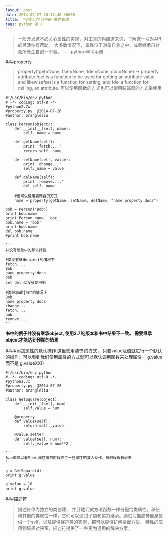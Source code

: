 ```yaml
---
layout: post
date: 2014-07-27 20:17:48 +0800
title:  Python学习手册-属性管理
tags: python 读书
---
```


>一般开发这不必关心属性的实现，对工具的构建这来说，了解这一块对API的灵活性有帮助。
大多数情况下，属性位于对象自身之中，或者继承自对象所派生自的一个类。  ----python学习手册

###property
>property(fget=None, fset=None, fdel=None, doc=None) -> property attribute
fget is a function to be used for getting an attribute value, and likewisefset is a function for setting, and fdel a function for del'ing, an attribute.
可以使用函数的方式也可以使用装饰器的方式来使用

    #!/usr/bin/env python
    # -*- coding: utf-8 -*-
    #python2.7x
    #property.py  @2014-07-26
    #author: orangleliu

    class Person(object):
        def __init__(self, name):
            self._name = name

        def getName(self):
            print 'fetch....'
            return self._name

        def setName(self, value):
            print 'change...'
            self._name = value

        def delName(self):
            print 'remove....'
            del self._name

        #也可以使用装饰器的方式
        name = property(getName, setName, delName, "name property docs")

    bob = Person('Bob')
    print bob.name
    print Person.name.__doc__
    bob.name = 'bob'
    print bob.name
    del bob.name
    #print bob.name

    '''
    并没有想象中的那么好使

    #类没有继承object的情况下
    fetch....
    Bob
    name property docs
    bob
    set del 就没有使用啊

    #类继承object的情况下
    Bob
    name property docs
    change...
    fetch....
    bob
    remove....
    '''

__书中的例子并没有继承object,  使用2.7的版本和书中结果不一致。 需要继承object才能达到预期的结果__

####添加属性的默认操作
这里使用装饰的方式， 只要value赋值就进行一个默认的操作，可以看到我们使用属性的方式就可以默认调用函数来处理属性。
g.value 而不是 g.valueXX()

    #!/usr/bin/env python
    # -*- coding: utf-8 -*-
    #python2.7x
    #property.py  @2014-07-26
    #author: orangleliu

    class GetSquare(object):
        def __init__(self, num):
            self.value = num

        @property
        def value(self):
            return self._value

        @value.setter
        def value(self, num):
            self._value = num**2

    '''
    从上面可以看到set属性值的时候作了一些属性的某人动作，有时候很有必要
    '''

    g = GetSquare(4)
    print g.value

    g.value = 10
    print g.value


###描述符
>描述符作为独立的类创建， 并且她们就方法函数一样分配给类属性。和任何其他的类属性一样，它们可以通过子类和实力继承。通过为描述符自身提供一个self，以及提供客户类的实例，都可以提供访问拦截方法。
特性的应用领域相对狭窄，描述符提供了一种更为通用的解决方案。








